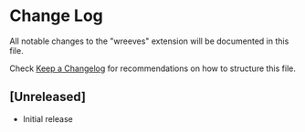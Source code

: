 # Change Log

All notable changes to the "wreeves" extension will be documented in this file.

Check [Keep a Changelog](http://keepachangelog.com/) for recommendations on how to structure this file.

## [Unreleased]

- Initial release